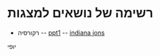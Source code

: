 # רשימה של נושאים למצגות

- רקורסיה
-- [ppt1](recursion1.md)
-- [indiana jons](indianaJons.md)

יופי
